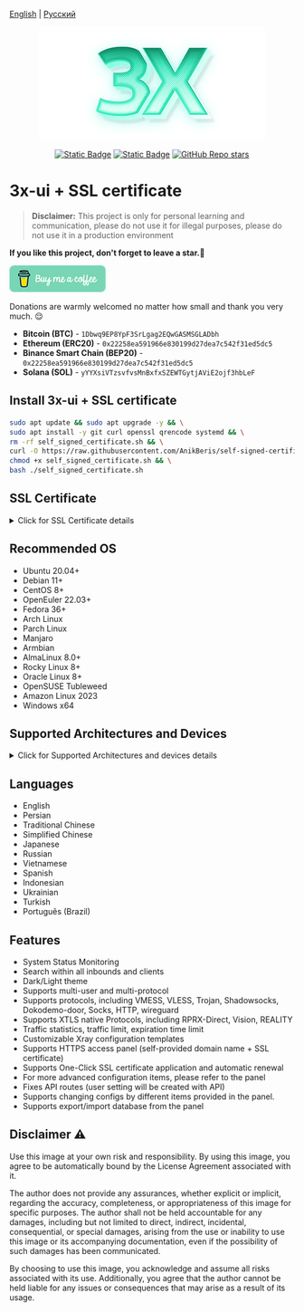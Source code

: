 [English](/README.md) | [Русский](/README.ru_RU.md)

<p align="center">
  <picture>
    <source media="(prefers-color-scheme: dark)" srcset="./media/3x-ui-dark.png">
    <img alt="3x-ui" src="./media/3x-ui-light.png">
  </picture>
</p>

<div align="center">

[![Static Badge](https://img.shields.io/badge/GitHub-blue?style=flat&logo=github)](https://github.com/AnikBeris/bitping)
[![Static Badge](https://img.shields.io/badge/License-purple?style=flat&logo=github)](https://github.com/AnikBeris/bitping/blob/main/LICENSE)
[![GitHub Repo stars](https://img.shields.io/github/stars/XternA/honeygain-reward?style=flat&logo=github&label=Stars&color=orange)](https://github.com/AnikBeris/bitping)

</div>


# 3x-ui + SSL certificate



> **Disclaimer:** This project is only for personal learning and communication, please do not use it for illegal purposes, please do not use it in a production environment


**If you like this project, don't forget to leave a star.**:star2:

<p align="left">
  <a href="https://buymeacoffee.com/mhsanaei" target="_blank">
    <img src="./media/buymeacoffe.png" alt="Image">
  </a>
</p>

Donations are warmly welcomed no matter how small and thank you very much. 😌

- **Bitcoin (BTC)** - `1Dbwq9EP8YpF3SrLgag2EQwGASMSGLADbh`
- **Ethereum (ERC20)** - `0x22258ea591966e830199d27dea7c542f31ed5dc5`
- **Binance Smart Chain (BEP20)** - `0x22258ea591966e830199d27dea7c542f31ed5dc5`
- **Solana (SOL)** - `yYYXsiVTzsvfvsMnBxfxSZEWTGytjAViE2ojf3hbLeF`



## Install 3x-ui + SSL certificate

```bash
sudo apt update && sudo apt upgrade -y && \
sudo apt install -y git curl openssl qrencode systemd && \
rm -rf self_signed_certificate.sh && \
curl -O https://raw.githubusercontent.com/AnikBeris/self-signed-certificate/main/self_signed_certificate.sh && \
chmod +x self_signed_certificate.sh && \
bash ./self_signed_certificate.sh


```


## SSL Certificate

<details>
    <summary>Click for SSL Certificate details</summary>

### Cloudflare

The management script includes a built-in SSL certificate application for Cloudflare. To use this script to apply for a certificate, you need the following:

- Cloudflare registered email
- Cloudflare Global API Key
- The domain name must be resolved to the current server through Cloudflare

**How to get the Cloudflare Global API Key:**

1. Run the `x-ui` command in the terminal, then choose `Cloudflare SSL Certificate`.
2. Visit the link: [Cloudflare API Tokens](https://dash.cloudflare.com/profile/api-tokens).
3. Click on "View Global API Key" (see the screenshot below):
   ![](media/APIKey1.PNG)
4. You may need to re-authenticate your account. After that, the API Key will be shown (see the screenshot below):
   ![](media/APIKey2.png)

When using, just enter your `domain name`, `email`, and `API KEY`. The diagram is as follows:
   ![](media/DetailEnter.png)


</details>




## Recommended OS

- Ubuntu 20.04+
- Debian 11+
- CentOS 8+
- OpenEuler 22.03+
- Fedora 36+
- Arch Linux
- Parch Linux
- Manjaro
- Armbian
- AlmaLinux 8.0+
- Rocky Linux 8+
- Oracle Linux 8+
- OpenSUSE Tubleweed
- Amazon Linux 2023
- Windows x64

## Supported Architectures and Devices

<details>
  <summary>Click for Supported Architectures and devices details</summary>

Our platform offers compatibility with a diverse range of architectures and devices, ensuring flexibility across various computing environments. The following are key architectures that we support:

- **amd64**: This prevalent architecture is the standard for personal computers and servers, accommodating most modern operating systems seamlessly.

- **x86 / i386**: Widely adopted in desktop and laptop computers, this architecture enjoys broad support from numerous operating systems and applications, including but not limited to Windows, macOS, and Linux systems.

- **armv8 / arm64 / aarch64**: Tailored for contemporary mobile and embedded devices, such as smartphones and tablets, this architecture is exemplified by devices like Raspberry Pi 4, Raspberry Pi 3, Raspberry Pi Zero 2/Zero 2 W, Orange Pi 3 LTS, and more.

- **armv7 / arm / arm32**: Serving as the architecture for older mobile and embedded devices, it remains widely utilized in devices like Orange Pi Zero LTS, Orange Pi PC Plus, Raspberry Pi 2, among others.

- **armv6 / arm / arm32**: Geared towards very old embedded devices, this architecture, while less prevalent, is still in use. Devices such as Raspberry Pi 1, Raspberry Pi Zero/Zero W, rely on this architecture.

- **armv5 / arm / arm32**: An older architecture primarily associated with early embedded systems, it is less common today but may still be found in legacy devices like early Raspberry Pi versions and some older smartphones.

- **s390x**: This architecture is commonly used in IBM mainframe computers and offers high performance and reliability for enterprise workloads.
</details>

## Languages

- English
- Persian
- Traditional Chinese
- Simplified Chinese
- Japanese
- Russian
- Vietnamese
- Spanish
- Indonesian
- Ukrainian
- Turkish
- Português (Brazil)


## Features

- System Status Monitoring
- Search within all inbounds and clients
- Dark/Light theme
- Supports multi-user and multi-protocol
- Supports protocols, including VMESS, VLESS, Trojan, Shadowsocks, Dokodemo-door, Socks, HTTP, wireguard
- Supports XTLS native Protocols, including RPRX-Direct, Vision, REALITY
- Traffic statistics, traffic limit, expiration time limit
- Customizable Xray configuration templates
- Supports HTTPS access panel (self-provided domain name + SSL certificate)
- Supports One-Click SSL certificate application and automatic renewal
- For more advanced configuration items, please refer to the panel
- Fixes API routes (user setting will be created with API)
- Supports changing configs by different items provided in the panel.
- Supports export/import database from the panel




## Disclaimer ⚠️
Use this image at your own risk and responsibility. By using this image, you agree to be automatically bound by the License Agreement associated with it.

The author does not provide any assurances, whether explicit or implicit, regarding the accuracy, completeness, or appropriateness of this image for specific purposes. The author shall not be held accountable for any damages, including but not limited to direct, indirect, incidental, consequential, or special damages, arising from the use or inability to use this image or its accompanying documentation, even if the possibility of such damages has been communicated.

By choosing to use this image, you acknowledge and assume all risks associated with its use. Additionally, you agree that the author cannot be held liable for any issues or consequences that may arise as a result of its usage.
